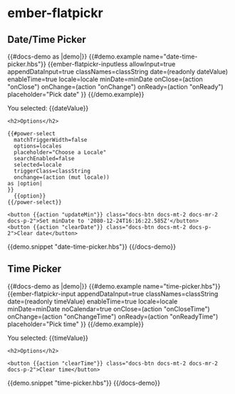 # ember-flatpickr

## Date/Time Picker

{{#docs-demo as |demo|}}
  {{#demo.example name="date-time-picker.hbs"}}
    {{ember-flatpickr-inputless
      allowInput=true
      appendDataInput=true
      classNames=classString
      date=(readonly dateValue)
      enableTime=true
      locale=locale
      minDate=minDate
      onClose=(action "onClose")
      onChange=(action "onChange")
      onReady=(action "onReady")
      placeholder="Pick date"
    }}
  {{/demo.example}}
  
  <div class="docs-m-4">
    <p class="selectedValue">
      You selected: {{dateValue}}
    </p>
    
    <h2>Options</h2>
    
    {{#power-select
      matchTriggerWidth=false
      options=locales
      placeholder="Choose a Locale"
      searchEnabled=false
      selected=locale
      triggerClass=classString
      onchange=(action (mut locale))
    as |option|
    }}
      {{option}}
    {{/power-select}}
    
    <button {{action "updateMin"}} class="docs-btn docs-mt-2 docs-mr-2 docs-p-2">Set minDate to '2080-12-24T16:16:22.585Z'</button>
    <button {{action "clearDate"}} class="docs-btn docs-mt-2 docs-p-2">Clear date</button>
  </div>
  
  {{demo.snippet "date-time-picker.hbs"}}
{{/docs-demo}}

## Time Picker

{{#docs-demo as |demo|}}
  {{#demo.example name="time-picker.hbs"}}
    {{ember-flatpickr-input
      appendDataInput=true
      classNames=classString
      date=(readonly timeValue)
      enableTime=true
      locale=locale
      minDate=minDate
      noCalendar=true
      onClose=(action "onCloseTime")
      onChange=(action "onChangeTime")
      onReady=(action "onReadyTime")
      placeholder="Pick time"
    }}
  {{/demo.example}}
  
  <div class="docs-m-4">
    <p class="selectedValue">
      You selected: {{timeValue}}
    </p>
    
    <h2>Options</h2>
    
    <button {{action "clearTime"}} class="docs-btn docs-mt-2 docs-mr-2 docs-p-2">Clear time</button>
  </div>
 
  {{demo.snippet "time-picker.hbs"}}
{{/docs-demo}}

